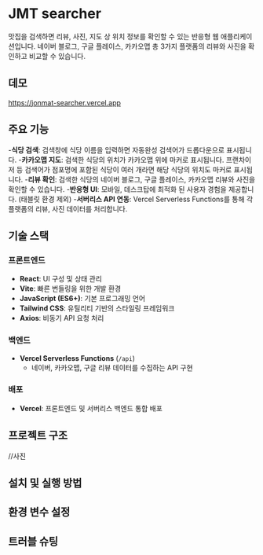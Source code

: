 # JMT searcher
맛집을 검색하면 리뷰, 사진, 지도 상 위치 정보를 확인할 수 있는 반응형 웹 애플리케이션입니다.
네이버 블로그, 구글 플레이스, 카카오맵 총 3가지 플랫폼의 리뷰와 사진을 확인하고 비교할 수 있습니다.

## 데모
https://jonmat-searcher.vercel.app



## 주요 기능

-**식당 검색**: 검색창에 식당 이름을 입력하면 자동완성 검색어가 드롭다운으로 표시됩니다.
-**카카오맵 지도**: 검색한 식당의 위치가 카카오맵 위에 마커로 표시됩니다. 프랜차이저 등 검색어가 점포명에 포함된 식당이 여러 개라면 해당 식당의 위치도 마커로 표시됩니다.
-**리뷰 확인**: 검색한 식당의 네이버 블로그, 구글 플레이스, 카카오맵 리뷰와 사진을 확인할 수 있습니다.
-**반응형 UI**: 모바일, 데스크탑에 최적화 된 사용자 경험을 제공합니다. (태블릿 환경 제외)
-**서버리스 API 연동**: Vercel Serverless Functions를 통해 각 플랫폼의 리뷰, 사진 데이터를 처리합니다.



## 기술 스택

### 프론트엔드

- **React**: UI 구성 및 상태 관리
- **Vite**: 빠른 번들링을 위한 개발 환경
- **JavaScript (ES6+)**: 기본 프로그래밍 언어
- **Tailwind CSS**: 유틸리티 기반의 스타일링 프레임워크
- **Axios**: 비동기 API 요청 처리

### 백엔드

- **Vercel Serverless Functions** (`/api`)  
  - 네이버, 카카오맵, 구글 리뷰 데이터를 수집하는 API 구현

### 배포

- **Vercel**: 프론트엔드 및 서버리스 백엔드 통합 배포



## 프로젝트 구조
//사진



## 설치 및 실행 방법



## 환경 변수 설정



## 트러블 슈팅